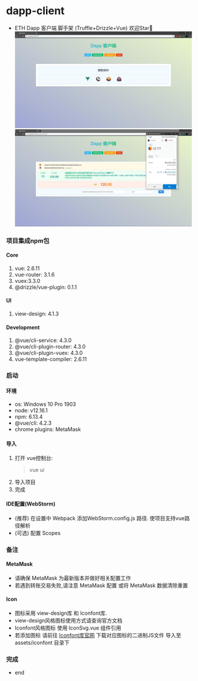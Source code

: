 # dapp-client
- ETH Dapp 客户端 脚手架 (Truffle+Drizzle+Vue) 欢迎Star🎉
![首页](README_files/1.jpg)
![TutorialToken](README_files/2.jpg)

### 项目集成npm包
#### Core
1. vue: 2.6.11
2. vue-router: 3.1.6
3. vuex:3.3.0
4. @drizzle/vue-plugin: 0.1.1
#### UI
1. view-design: 4.1.3
#### Development
1. @vue/cli-service: 4.3.0
2. @vue/cli-plugin-router: 4.3.0
3. @vue/cli-plugin-vuex: 4.3.0
4. vue-template-compiler: 2.6.11

### 启动
#### 环境
- os: Windows 10 Pro 1903
- node: v12.16.1
- npm: 6.13.4
- @vue/cli: 4.2.3
- chrome plugins: MetaMask
#### 导入
1. 打开 vue控制台:
	> vue ui
2. 导入项目
3. 完成
#### IDE配置(WebStorm)
- (推荐) 在设置中 Webpack 添加WebStorm.config.js 路径. 使项目支持vue路径解析
- (可选) 配置 Scopes

### 备注
#### MetaMask
- 请确保 MetaMask 为最新版本并做好相关配置工作
- 若遇到转账交易失败,请注意 MetaMask 配置 或将 MetaMask 数据清除重置
#### Icon
- 图标采用 view-design库 和 Iconfont库. 
- view-design风格图标使用方式请查询官方文档
- Iconfont风格图标 使用 IconSvg.vue 组件引用
- 若添加图标 请前往 [Iconfont库官网](https://www.iconfont.cn/) 下载对应图标的二进制JS文件 
导入至 assets/iconfont 目录下

### 完成
- end